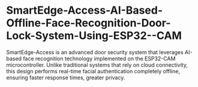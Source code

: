 # SmartEdge-Access-AI-Based-Offline-Face-Recognition-Door-Lock-System-Using-ESP32--CAM
SmartEdge-Access is an advanced door security system that leverages AI-based face recognition technology implemented on the ESP32-CAM microcontroller. Unlike traditional systems that rely on cloud connectivity, this design performs real-time facial authentication completely offline, ensuring faster response times, greater privacy.
